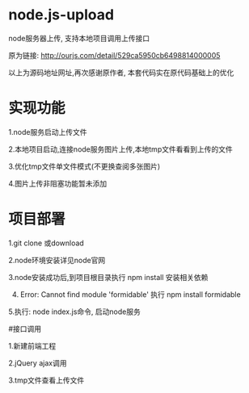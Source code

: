 # node.js-upload

node服务器上传, 支持本地项目调用上传接口

原为链接: http://ourjs.com/detail/529ca5950cb6498814000005

以上为源码地址网址,再次感谢原作者, 本套代码实在原代码基础上的优化

# 实现功能

1.node服务启动上传文件 

2.本地项目启动,连接node服务图片上传,本地tmp文件看看到上传的文件

3.优化tmp文件单文件模式(不更换查阅多张图片)

4.图片上传非阻塞功能暂未添加

# 项目部署

1.git clone 或download

2.node环境安装详见node官网

3.node安装成功后,到项目根目录执行 npm install   安装相关依赖

4. Error: Cannot find module 'formidable' 执行 npm install formidable

5.执行:  node index.js命令, 启动node服务


#接口调用

1.新建前端工程

2.jQuery ajax调用

3.tmp文件查看上传文件

